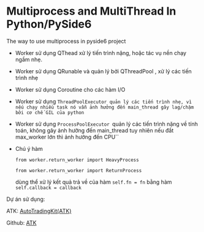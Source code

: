# Multiprocess and MultiThread In Python/PySide6

The way to use multiprocess in pyside6 project

- Worker sử dụng QThead xử lý tiến trình nặng, hoặc tác vụ nền chạy ngầm nhẹ.
- Worker sử dụng QRunable và quản lý bởi QThreadPool , xử lý các tiến trình nhẹ
- Worker sử dụng Coroutine cho các hàm I/O
- Worker sử dụng `ThreadPoolExecutor quản lý các tiến trình nhẹ, vì nếu chạy nhiều task nó vẫn ảnh hưởng đến main_thread gây lag/chậm bởi cơ chế GIL của python`
- Worker sử dụng `ProcessPoolExecutor `quản lý các tiến trình nặng về tính toán, không gây ảnh hưởng đến main_thread tuy nhiên nếu đắt max_worker lớn thì ảnh hưởng đến CPU``
- Chú ý hàm

  `from worker.return_worker import HeavyProcess`

  `from worker.return_worker import ReturnProcess`

  dùng thể xử lý kết quả trả về của hàm `self.fn = fn` bằng hàm `self.callback = callback`

Dự án sử dụng:

ATK: [AutoTradingKit(ATK)](https://www.facebook.com/groups/748831980507126)

Github: [ATK](https://github.com/Khanhlinhdang/AutoTradingKit)
